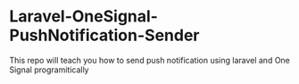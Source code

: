 # Laravel-OneSignal-PushNotification-Sender
This repo will teach you how to send push notification using laravel and One Signal programitically
